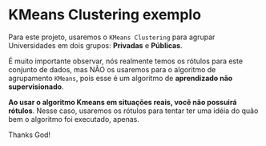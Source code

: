 # KMeans Clustering exemplo

Para este projeto, usaremos o ``KMeans Clustering`` para agrupar Universidades em dois grupos: **Privadas** e **Públicas**.


É muito importante observar, nós realmente temos os rótulos para este conjunto de dados, mas NÃO os usaremos para o algoritmo de agrupamento ``KMeans``, pois esse é um algoritmo de **aprendizado não supervisionado**.

**Ao usar o algoritmo Kmeans em situações reais, você não possuirá rótulos**. Nesse caso, usaremos os rótulos para tentar ter uma idéia do quão bem o algoritmo foi executado, apenas.


Thanks God!
